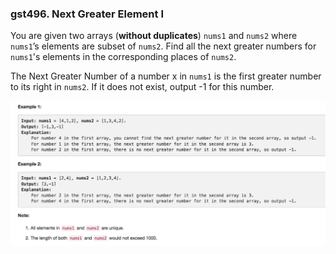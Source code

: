 ### gst496. Next Greater Element I
You are given two arrays (**without duplicates**) `nums1` and `nums2` where `nums1`’s elements are subset of `nums2`. 
Find all the next greater numbers for `nums1`'s elements in the corresponding places of `nums2`.

The Next Greater Number of a number x in `nums1` is the first greater number to its right in `nums2`. If it does not exist, output -1 for this number.

![](example.png)